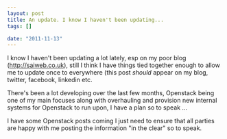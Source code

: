 ```yaml
--- 
layout: post
title: An update. I know I haven't been updating...
tags: []

date: "2011-11-13"
---
```

I know I haven't been updating a lot lately, esp on my poor blog (<a href="http://saiweb.co.uk/">http://saiweb.co.uk</a>), still I think I have things tied together enough to allow me to update once to everywhere (this post <em>should</em> appear on my blog, twitter, facebook, linkedin etc.

There's been a lot developing over the last few months, Openstack being one of my main focuses along with overhauling and provision new internal systems for Openstack to run upon, I have a plan so to speak ...

I have some Openstack posts coming I just need to ensure that all parties are happy with me posting the information "in the clear" so to speak.
